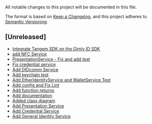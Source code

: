 All notable changes to this project will be documented in this file.

The format is based on [Keep a Changelog](https://keepachangelog.com/en/1.0.0/),
and this project adheres to [Semantic Versioning](https://semver.org/spec/v2.0.0.html).

## [Unreleased]

- [Integrate Tangem SDK on the Gimly ID SDK]()
- [add NFC Service](https://gimly.atlassian.net/browse/NDB-126)
- [PresentationService - Fix and add test]()
- [Fix credential service]()
- [Add DIDcomm Service](https://gimly.atlassian.net/browse/GID-90)
- [Add keychain test]()
- [Add EtherIdentityService and WalletService Test](https://gimly.atlassian.net/browse/GID-89)
- [Add config and Fix Lint ]()
- [Add function returns]()
- [Add documentation]()
- [Added class diagram]()
- [Add Presentation Service]()
- [Add Credential Service]()
- [Add General Identity Service]()